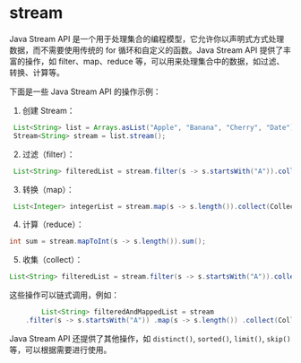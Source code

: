 # stream

Java Stream API 是一个用于处理集合的编程模型，它允许你以声明式方式处理数据，而不需要使用传统的 for 循环和自定义的函数。Java Stream API 
提供了丰富的操作，如 filter、map、reduce 等，可以用来处理集合中的数据，如过滤、转换、计算等。 

下面是一些 Java Stream API 的操作示例： 
1. 创建 Stream：

``` java
 List<String> list = Arrays.asList("Apple", "Banana", "Cherry", "Date");
 Stream<String> stream = list.stream(); 
```

 2. 过滤（filter）： 

``` java
 List<String> filteredList = stream.filter(s -> s.startsWith("A")).collect(Collectors.toList()); 
``` 

3. 转换（map）： 

``` java
 List<Integer> integerList = stream.map(s -> s.length()).collect(Collectors.toList()); 
``` 

4. 计算（reduce）： 

``` java 
int sum = stream.mapToInt(s -> s.length()).sum();
 ``` 
5. 收集（collect）：

``` java 
List<String> filteredList = stream.filter(s -> s.startsWith("A")).collect(Collectors.toList()); 
``` 

这些操作可以链式调用，例如： 

``` java 
        List<String> filteredAndMappedList = stream
    .filter(s -> s.startsWith("A")) .map(s -> s.length()) .collect(Collectors.toList()); 
```

Java Stream API 还提供了其他操作，如 `distinct()`, `sorted()`, `limit()`, `skip()` 等，可以根据需要进行使用。
